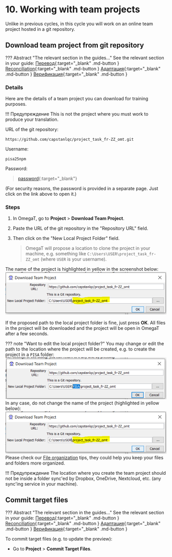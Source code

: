 # 10. Working with team projects

Unlike in previous cycles, in this cycle you will work on an online team project hosted in a git repository.

## Download team project from git repository

??? Abstract "The relevant section in the guides..."
    See the relevant section in your guide:
    [Перевод](../../translation/accessing-the-project/#downloading-a-team-project){:target="_blank" .md-button }
    [Reconciliation](../../reconciliation/accessing-the-project/#downloading-a-team-project){:target="_blank" .md-button }
    [Адаптация](../../adaptation/accessing-the-project/#downloading-a-team-project){:target="_blank" .md-button }
    [Верификация](../../verification/accessing-the-project/#downloading-a-team-project){:target="_blank" .md-button }

### Details

Here are the details of a team project you can download for training purposes.

!!! Предупреждение
    This is not the project where you must work to produce your translation.

URL of the git repository:

```url
https://github.com/capstanlqc/project_task_fr-ZZ_omt.git
```

Username:

```username
pisa25npm
```

Password:

> [password](http://cat.capstan.be/OmegaT/exercises/password.txt){:target="\_blank"}

(For security reasons, the password is provided in a separate page. Just click on the link above to open it.)

### Steps

1. In OmegaT, go to **Project** > **Download Team Project**.

2. Paste the URL of the git repository in the "Repository URL" field.

3. Then click on the "New Local Project Folder" field.

   > OmegaT will propose a location to clone the project in your machine, e.g. something like `C:\Users\USER\project_task_fr-ZZ_omt` (where `USER` is your username).

The name of the project is highlighted in yellow in the screenshot below:
![](../_img/omt_git_keep_project_name.png)

<!-- ![](../_img/omt_git_download.png) -->

If the proposed path to the local project folder is fine, just press **OK**. All files in the project will be downloaded and the project will be open in OmegaT after a few seconds.

??? note "Want to edit the local project folder?"
    You may change or edit the path to the location where the project will be created, e.g. to create the project in a `PISA` folder:
    ![](../_img/omt_git_edit_path.png)
    In any case, do not change the name of the project (highlighted in yellow below):
    ![](../_img/omt_git_keep_project_name.png)
    Please check our [File organization](../misc/tips/#file-organization) tips, they could help you keep your files and folders more organized.

!!! Предупреждение
    The location where you create the team project should not be inside a folder sync'ed by Dropbox, OneDrive, Nextcloud, etc. (any sync'ing service in your machine).

<!-- ![](../_img/omt_git_three_dots.png) -->

<!--

![](../_img/image001.png)

![](../_img/image002.png)

![](../_img/image003.png)

-->

## Commit target files

??? Abstract "The relevant section in the guides..."
    See the relevant section in your guide:
    [Перевод](../../translation/creating-your-deliverable/#online-team-project-via-repository){:target="_blank" .md-button }
    [Reconciliation](../../reconciliation/creating-your-deliverable/#online-team-project-via-repository){:target="_blank" .md-button }
    [Адаптация](../../adaptation/creating-your-deliverable/#online-team-project-via-repository){:target="_blank" .md-button }
    [Верификация](../../verification/creating-your-deliverable/#online-team-project-via-repository){:target="_blank" .md-button }

To commit target files (e.g. to update the preview):

- Go to **Project** > **Commit Target Files**.
